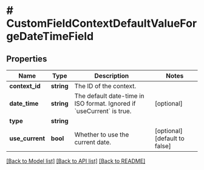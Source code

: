 # # CustomFieldContextDefaultValueForgeDateTimeField

## Properties

Name | Type | Description | Notes
------------ | ------------- | ------------- | -------------
**context_id** | **string** | The ID of the context. |
**date_time** | **string** | The default date-time in ISO format. Ignored if &#x60;useCurrent&#x60; is true. | [optional]
**type** | **string** |  |
**use_current** | **bool** | Whether to use the current date. | [optional] [default to false]

[[Back to Model list]](../../README.md#models) [[Back to API list]](../../README.md#endpoints) [[Back to README]](../../README.md)
